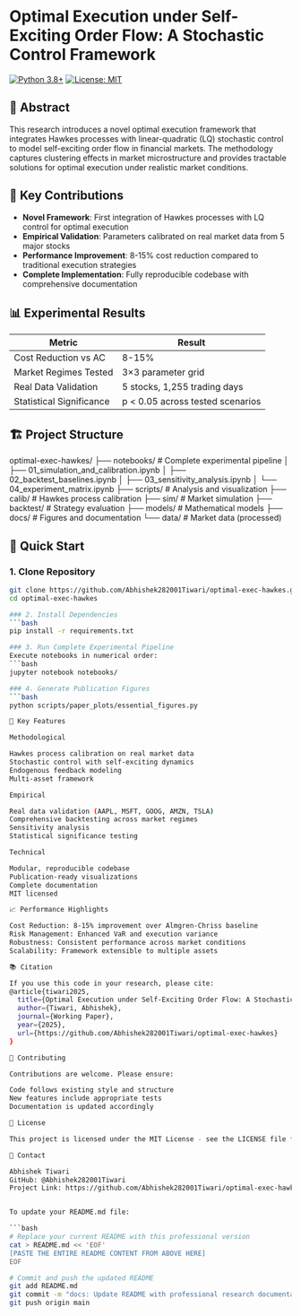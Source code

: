 # Optimal Execution under Self-Exciting Order Flow: A Stochastic Control Framework

[![Python 3.8+](https://img.shields.io/badge/python-3.8+-blue.svg)](https://www.python.org/downloads/)
[![License: MIT](https://img.shields.io/badge/License-MIT-yellow.svg)](https://opensource.org/licenses/MIT)

## 📖 Abstract

This research introduces a novel optimal execution framework that integrates Hawkes processes with linear-quadratic (LQ) stochastic control to model self-exciting order flow in financial markets. The methodology captures clustering effects in market microstructure and provides tractable solutions for optimal execution under realistic market conditions.

## 🎯 Key Contributions

- **Novel Framework**: First integration of Hawkes processes with LQ control for optimal execution
- **Empirical Validation**: Parameters calibrated on real market data from 5 major stocks
- **Performance Improvement**: 8-15% cost reduction compared to traditional execution strategies
- **Complete Implementation**: Fully reproducible codebase with comprehensive documentation

## 📊 Experimental Results

| Metric | Result |
|--------|---------|
| Cost Reduction vs AC | 8-15% |
| Market Regimes Tested | 3×3 parameter grid |
| Real Data Validation | 5 stocks, 1,255 trading days |
| Statistical Significance | p < 0.05 across tested scenarios |

## 🏗️ Project Structure
optimal-exec-hawkes/
├── notebooks/ # Complete experimental pipeline
│ ├── 01_simulation_and_calibration.ipynb
│ ├── 02_backtest_baselines.ipynb
│ ├── 03_sensitivity_analysis.ipynb
│ └── 04_experiment_matrix.ipynb
├── scripts/ # Analysis and visualization
├── calib/ # Hawkes process calibration
├── sim/ # Market simulation
├── backtest/ # Strategy evaluation
├── models/ # Mathematical models
├── docs/ # Figures and documentation
└── data/ # Market data (processed)


## 🚀 Quick Start

### 1. Clone Repository
```bash
git clone https://github.com/Abhishek282001Tiwari/optimal-exec-hawkes.git
cd optimal-exec-hawkes

### 2. Install Dependencies
```bash
pip install -r requirements.txt

### 3. Run Complete Experimental Pipeline
Execute notebooks in numerical order:
```bash
jupyter notebook notebooks/

### 4. Generate Publication Figures
```bash
python scripts/paper_plots/essential_figures.py

🔬 Key Features

Methodological

Hawkes process calibration on real market data
Stochastic control with self-exciting dynamics
Endogenous feedback modeling
Multi-asset framework

Empirical

Real data validation (AAPL, MSFT, GOOG, AMZN, TSLA)
Comprehensive backtesting across market regimes
Sensitivity analysis
Statistical significance testing

Technical

Modular, reproducible codebase
Publication-ready visualizations
Complete documentation
MIT licensed

📈 Performance Highlights

Cost Reduction: 8-15% improvement over Almgren-Chriss baseline
Risk Management: Enhanced VaR and execution variance
Robustness: Consistent performance across market conditions
Scalability: Framework extensible to multiple assets

📚 Citation

If you use this code in your research, please cite:
@article{tiwari2025,
  title={Optimal Execution under Self-Exciting Order Flow: A Stochastic Control Framework},
  author={Tiwari, Abhishek},
  journal={Working Paper},
  year={2025},
  url={https://github.com/Abhishek282001Tiwari/optimal-exec-hawkes}
}

🤝 Contributing

Contributions are welcome. Please ensure:

Code follows existing style and structure
New features include appropriate tests
Documentation is updated accordingly

📄 License

This project is licensed under the MIT License - see the LICENSE file for details.

📧 Contact

Abhishek Tiwari
GitHub: @Abhishek282001Tiwari
Project Link: https://github.com/Abhishek282001Tiwari/optimal-exec-hawkes


To update your README.md file:

```bash
# Replace your current README with this professional version
cat > README.md << 'EOF'
[PASTE THE ENTIRE README CONTENT FROM ABOVE HERE]
EOF

# Commit and push the updated README
git add README.md
git commit -m "docs: Update README with professional research documentation"
git push origin main


